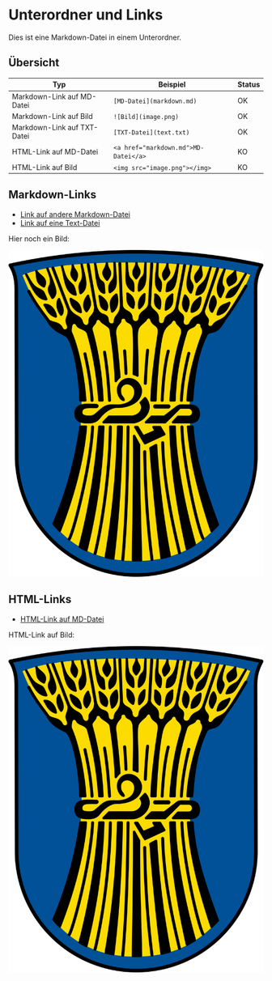 Unterordner und Links
=====================

Dies ist eine Markdown-Datei in einem Unterordner.

Übersicht
---------

Typ | Beispiel | Status
----|---|---
Markdown-Link auf MD-Datei  | `[MD-Datei](markdown.md)` | OK
Markdown-Link auf Bild      | `![Bild](image.png)`      | OK
Markdown-Link auf TXT-Datei | `[TXT-Datei](text.txt)`   | OK
HTML-Link auf MD-Datei      | `<a href="markdown.md">MD-Datei</a>` | KO
HTML-Link auf Bild          | `<img src="image.png"></img>` | KO

Markdown-Links
--------------

- [Link auf andere Markdown-Datei](markdown.md)
- [Link auf eine Text-Datei](lies-mich.txt)

Hier noch ein Bild:

![Bild](kornwestheim.svg)

HTML-Links
----------

- <a href="markdown.md">HTML-Link auf MD-Datei</a>

HTML-Link auf Bild:

<img src="kornwestheim.svg"></img>
